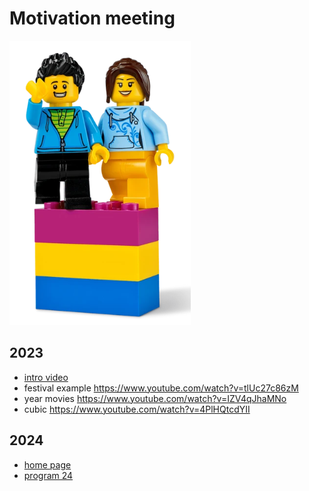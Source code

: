 # Motivation meeting

![](./welcome.png)

## 2023

* [intro video](https://drive.google.com/file/d/1LVL2R0pFgT2us1CHs2NdHrlkGKVywvce/view?usp=sharing)
* festival example https://www.youtube.com/watch?v=tlUc27c86zM
* year movies https://www.youtube.com/watch?v=IZV4qJhaMNo
* cubic https://www.youtube.com/watch?v=4PlHQtcdYII

## 2024

* [home page](../2024/readme.md)
* [program 24](../2024/program.md)